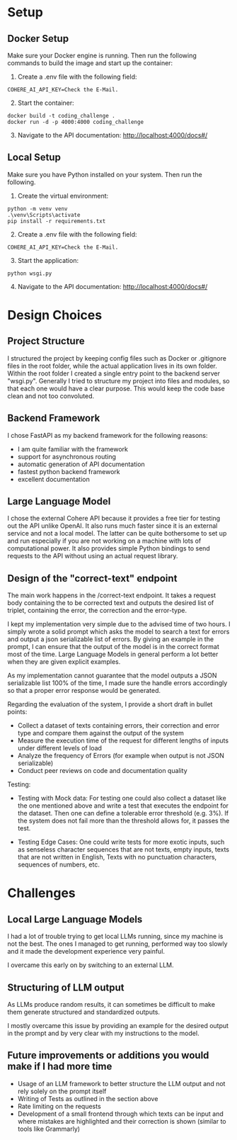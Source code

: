 # Setup

## Docker Setup

Make sure your Docker engine is running. Then run the following commands to build the image and start up the container:

1. Create a .env file with the following field:

```
COHERE_AI_API_KEY=Check the E-Mail.
```

2. Start the container:

```
docker build -t coding_challenge .
docker run -d -p 4000:4000 coding_challenge
```

3. Navigate to the API documentation: [http://localhost:4000/docs#/](hhttp://localhost:4000/docs#/)

## Local Setup

Make sure you have Python installed on your system. Then run the following.

1. Create the virtual environment:

```
python -m venv venv
.\venv\Scripts\activate
pip install -r requirements.txt
```

2. Create a .env file with the following field:

```
COHERE_AI_API_KEY=Check the E-Mail.
```

3. Start the application:

```
python wsgi.py
```

4. Navigate to the API documentation: [http://localhost:4000/docs#/](hhttp://localhost:4000/docs#/)

# Design Choices

## Project Structure

I structured the project by keeping config files such as Docker or .gitignore files in the root folder, while the actual application lives in its own folder. Within the root folder I created a single entry point to the backend server "wsgi.py". Generally I tried to structure my project into files and modules, so that each one would have a clear purpose. This would keep the code base clean and not too convoluted.

## Backend Framework

I chose FastAPI as my backend framework for the following reasons:

- I am quite familiar with the framework
- support for asynchronous routing
- automatic generation of API documentation
- fastest python backend framework
- excellent documentation

## Large Language Model

I chose the external Cohere API because it provides a free tier for testing out the API unlike OpenAI. It also runs much faster since it is an external service and not a local model. The latter can be quite bothersome to set up and run especially if you are not working on a machine with lots of computational power.
It also provides simple Python bindings to send requests to the API without using an actual request library.

## Design of the "correct-text" endpoint

The main work happens in the /correct-text endpoint. It takes a request body containing the to be corrected text and outputs the desired list of triplet, containing the error, the correction and the error-type.

I kept my implementation very simple due to the advised time of two hours. I simply wrote a solid prompt which asks the model to search a text for errors and output a json serializable list of errors. By giving an example in the prompt, I can ensure that the output of the model is in the correct format most of the time.
Large Language Models in general perform a lot better when they are given explicit examples.

As my implementation cannot guarantee that the model outputs a JSON serializable list 100% of the time, I made sure the handle errors accordingly so that a proper error response would be generated.

Regarding the evaluation of the system, I provide a short draft in bullet points:

- Collect a dataset of texts containing errors, their correction and error type and compare them against the output of the system
- Measure the execution time of the request for different lengths of inputs under different levels of load
- Analyze the frequency of Errors (for example when output is not JSON serializable)
- Conduct peer reviews on code and documentation quality

Testing:

- Testing with Mock data: For testing one could also collect a dataset like the one mentioned above and write a test that executes the endpoint for the dataset. Then one can define a tolerable error threshold (e.g. 3%). If the system does not fail more than the threshold allows for, it passes the test.

- Testing Edge Cases: One could write tests for more exotic inputs, such as senseless character sequences that are not texts, empty inputs, texts that are not written in English, Texts with no punctuation characters, sequences of numbers, etc.

# Challenges

## Local Large Language Models

I had a lot of trouble trying to get local LLMs running, since my machine is not the best. The ones I managed to get running, performed way too slowly and it made the development experience very painful.

I overcame this early on by switching to an external LLM.

## Structuring of LLM output

As LLMs produce random results, it can sometimes be difficult to make them generate structured and standardized outputs.

I mostly overcame this issue by providing an example for the desired output in the prompt and by very clear with my instructions to the model.

## Future improvements or additions you would make if I had more time

- Usage of an LLM framework to better structure the LLM output and not rely solely on the prompt itself
- Writing of Tests as outlined in the section above
- Rate limiting on the requests
- Development of a small frontend through which texts can be input and where mistakes are highlighted and their correction is shown (similar to tools like Grammarly)
